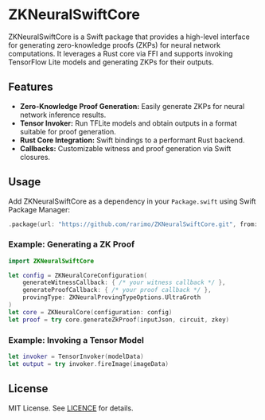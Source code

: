 # ZKNeuralSwiftCore

ZKNeuralSwiftCore is a Swift package that provides a high-level interface for generating zero-knowledge proofs (ZKPs) for neural network computations. It leverages a Rust core via FFI and supports invoking TensorFlow Lite models and generating ZKPs for their outputs.

## Features

- **Zero-Knowledge Proof Generation:** Easily generate ZKPs for neural network inference results.
- **Tensor Invoker:** Run TFLite models and obtain outputs in a format suitable for proof generation.
- **Rust Core Integration:** Swift bindings to a performant Rust backend.
- **Callbacks:** Customizable witness and proof generation via Swift closures.

## Usage

Add ZKNeuralSwiftCore as a dependency in your `Package.swift` using Swift Package Manager:

```swift
.package(url: "https://github.com/rarimo/ZKNeuralSwiftCore.git", from: "0.1.0")
```

### Example: Generating a ZK Proof

```swift
import ZKNeuralSwiftCore

let config = ZKNeuralCoreConfiguration(
    generateWitnessCallback: { /* your witness callback */ },
    generateProofCallback: { /* your proof callback */ },
    provingType: ZKNeuralProvingTypeOptions.UltraGroth
)
let core = ZKNeuralCore(configuration: config)
let proof = try core.generateZkProof(inputJson, circuit, zkey)
```

### Example: Invoking a Tensor Model

```swift
let invoker = TensorInvoker(modelData)
let output = try invoker.fireImage(imageData)
```

## License

MIT License. See [LICENCE](LICENCE) for details.
